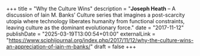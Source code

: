 +++
title = "Why the Culture Wins"
description = "**Joseph Heath** – A discussion of Iain M. Banks’ Culture series that imagines a post-scarcity utopia where technology liberates humanity from functional constraints, leaving culture as the dominant evolutionary force."
date = "2017-11-12"
publishDate = "2025-03-19T13:00:54+01:00" 
externalLink = "https://www.sciphijournal.org/index.php/2017/11/12/why-the-culture-wins-an-appreciation-of-iain-m-banks/"
draft = false
+++

